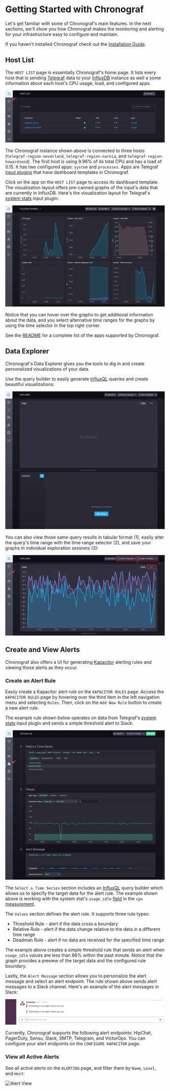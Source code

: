 # Getting Started with Chronograf

Let's get familiar with some of Chronograf's main features.
In the next sections, we'll show you how Chronograf makes the monitoring and alerting for your infrastructure easy to configure and maintain.

If you haven't installed Chronograf check out the [Installation Guide](https://github.com/influxdata/chronograf/blob/master/docs/INSTALLATION.md).

## Host List

The `HOST LIST` page is essentially Chronograf's home page.
It lists every host that is sending [Telegraf](https://github.com/influxdata/telegraf) data to your [InfluxDB](https://github.com/influxdata/influxdb) instance as well a some information about each host's CPU usage, load, and configured apps.

![Host List](https://github.com/influxdata/chronograf/blob/rk-doc-edits/docs/images/host-list-gs.png)

The Chronograf instance shown above is connected to three hosts (`telegraf-region-neverland`, `telegraf-region-narnia`, and `telegraf-region-howardsend`).
The first host is using 9.96%	of its total CPU and has a load of 0.15.
It has two configured apps: `system` and `processes`.
Apps are Telegraf [input plugins](https://github.com/influxdata/telegraf#input-plugins) that have dashboard templates in Chronograf.

Click on the app on the `HOST LIST` page to access its dashboard template.
The visualization layout offers pre-canned graphs of the input's data that are currently in InfluxDB.
Here's the visualization layout for Telegraf's [system stats](https://github.com/influxdata/telegraf/tree/master/plugins/inputs/system) input plugin:

![System Graph Layout](https://github.com/influxdata/chronograf/blob/rk-doc-edits/docs/images/system-layout-gs.gif)

Notice that you can hover over the graphs to get additional information about the data, and you select alternative time ranges for the graphs by using the time selector in the top right corner.

See the [README](https://github.com/influxdata/chronograf#dashboard-templates) for a complete list of the apps supported by Chronograf.

## Data Explorer

Chronograf's Data Explorer gives you the tools to dig in and create personalized visualizations of your data.

Use the query builder to easily generate [InfluxQL](https://docs.influxdata.com/influxdb/latest/query_language/) queries and create beautiful visualizations:

![Data Exploration](https://github.com/influxdata/chronograf/blob/rk-doc-edits/docs/images/data-exploration-gs.gif)

You can also view those same query results in tabular format (1), easily alter the query's time range with the time range selector (2), and save your graphs in individual exploration sessions (3):

![Data Exploration Extras](https://github.com/influxdata/chronograf/blob/rk-doc-edits/docs/images/data-exploration-extras-gs.png)

## Create and View Alerts

Chronograf also offers a UI for generating [Kapacitor](https://github.com/influxdata/kapacitor) alerting rules and viewing those alerts as they occur.

### Create an Alert Rule
Easily create a Kapacitor alert rule on the `KAPACITOR RULES` page.
Access the `KAPACITOR RULES` page by hovering over the third item in the left navigation menu and selecting `Rules`.
Then, click on the `Add New Rule` button to create a new alert rule.

The example rule shown below operates on data from Telegraf's [system stats](https://github.com/influxdata/telegraf/tree/master/plugins/inputs/system) input plugin and sends a simple threshold alert to Slack:

![Example Rule](https://github.com/influxdata/chronograf/blob/rk-doc-edits/docs/images/example-rule-gs.png)

The `Select a Time Series` section includes an [InfluxQL](https://docs.influxdata.com/influxdb/latest/query_language/) query builder which allows us to specify the target data for the alert rule.
The example shown above is working with the system stat's `usage_idle` [field](https://docs.influxdata.com/influxdb/v1.1/concepts/glossary/#field) in the `cpu` [measurement](https://docs.influxdata.com/influxdb/v1.1/concepts/glossary/#measurement).

The `Values` section defines the alert rule.
It supports three rule types:

* Threshold Rule - alert if the data cross a boundary
* Relative Rule - alert if the data change relative to the data in a different time range
* Deadman Rule - alert if no data are received for the specified time range

The example above creates a simple threshold rule that sends an alert when `usage_idle` values are less than 86% within the past minute.
Notice that the graph provides a preview of the target data and the configured rule boundary.

Lastly, the `Alert Message` section allows you to personalize the alert message and select an alert endpoint.
The rule shown above sends alert messages to a Slack channel.
Here's an example of the alert messages in Slack:

![Slack Alert](https://github.com/influxdata/chronograf/blob/rk-doc-edits/docs/images/slack-alert-gs.png)

Currently, Chronograf supports the following alert endpoints: HipChat, PagerDuty, Sensu, Slack, SMTP, Telegram, and VictorOps.
You can configure your alert endpoints on the `CONFIGURE KAPACITOR` page.

### View all Active Alerts

See all active alerts on the `ALERTING` page, and filter them by `Name`,
`Level`, and `Host`:

![Alert View](https://github.com/influxdata/chronograf/blob/rk-doc-edits/docs/images/alert-view-gs.gif)
